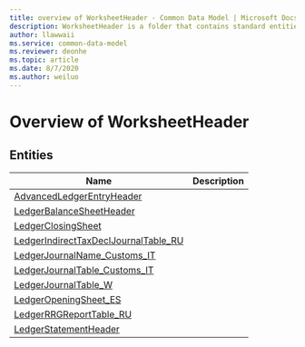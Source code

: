 ```yaml
---
title: overview of WorksheetHeader - Common Data Model | Microsoft Docs
description: WorksheetHeader is a folder that contains standard entities related to the Common Data Model.
author: llawwaii
ms.service: common-data-model
ms.reviewer: deonhe
ms.topic: article
ms.date: 8/7/2020
ms.author: weiluo
---
```


# Overview of WorksheetHeader


## Entities

|Name|Description|
|---|---|
|[AdvancedLedgerEntryHeader](AdvancedLedgerEntryHeader.md)||
|[LedgerBalanceSheetHeader](LedgerBalanceSheetHeader.md)||
|[LedgerClosingSheet](LedgerClosingSheet.md)||
|[LedgerIndirectTaxDeclJournalTable_RU](LedgerIndirectTaxDeclJournalTable_RU.md)||
|[LedgerJournalName_Customs_IT](LedgerJournalName_Customs_IT.md)||
|[LedgerJournalTable_Customs_IT](LedgerJournalTable_Customs_IT.md)||
|[LedgerJournalTable_W](LedgerJournalTable_W.md)||
|[LedgerOpeningSheet_ES](LedgerOpeningSheet_ES.md)||
|[LedgerRRGReportTable_RU](LedgerRRGReportTable_RU.md)||
|[LedgerStatementHeader](LedgerStatementHeader.md)||
